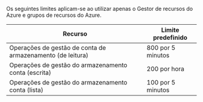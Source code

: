 Os seguintes limites aplicam-se ao utilizar apenas o Gestor de recursos do Azure e grupos de recursos do Azure.

Recurso|Limite predefinido
---|---
Operações de gestão de conta de armazenamento (de leitura)|800 por 5 minutos
Operações de gestão do armazenamento conta (escrita)|200 por hora
Operações de gestão do armazenamento conta (lista)|100 por 5 minutos
